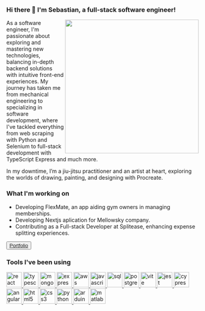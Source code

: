 ### Hi there 👋 I'm Sebastian, a full-stack software engineer!

<img align="right" src="https://github.com/sebastian-arteaga-ronga/assets/desk-animation.gif" height=350>

As a software engineer, I'm passionate about exploring and mastering new technologies, balancing in-depth backend solutions with intuitive front-end experiences. My journey has taken me from mechanical engineering to specializing in software development, where I've tackled everything from web scraping with Python and Selenium to full-stack development with TypeScript Express and much more.

In my downtime, I’m a jiu-jitsu practitioner and an artist at heart, exploring the worlds of drawing, painting, and designing with Procreate.

### What I'm working on

- Developing FlexMate, an app aiding gym owners in managing memberships.
- Developing Nextjs aplication for Mellowsky company.
- Contributing as a Full-stack Developer at Splitease, enhancing expense splitting experiences.

<button>
  <a href="https://portfolio-blush-two-52.vercel.app/" target="_blank">
    Portfolio
  </a>
</button>
    
### Tools I've been using

<p align="left"> 
  <a href="https://reactjs.org/" target="_blank"> <img src="https://icongr.am/devicon/react-original.svg?size=128&color=currentColor" alt="react" width="40" height="40"/> </a>
  <a href="https://www.typescriptlang.org/" target="_blank"> <img src="https://icongr.am/devicon/typescript-original.svg?size=128&color=currentColor" alt="typescript" width="40" height="40"/> </a> 
  <a href="https://www.mongodb.com/" target="_blank"> <img src="https://icongr.am/devicon/mongodb-original.svg?size=128&color=currentColor" alt="mongodb" width="40" height="40"/> </a> 
  <a href="https://expressjs.com/" target="_blank"> <img src="https://icongr.am/devicon/express-original-wordmark.svg?size=128&color=currentColor" alt="express" width="40" height="40"/> </a> 
  <a href="https://aws.amazon.com" target="_blank"> <img src="https://icongr.am/devicon/amazonwebservices-original-wordmark.svg?size=128&color=currentColor" alt="aws" width="40" height="40"/> </a> 
  <a href="https://developer.mozilla.org/en-US/docs/Web/JavaScript" target="_blank"> <img src="https://icongr.am/devicon/javascript-original.svg?size=128&color=currentColor" alt="javascript" width="40" height="40"/> </a>
<a href="https://www.w3schools.com/sql/" target="_blank"> <img src="https://icongr.am/fontawesome/database.svg?size=128&color=currentColor" alt="sql" width="40" height="40"/> </a>
<a href="https://www.postgresql.org" target="_blank"> <img src="https://icongr.am/devicon/postgresql-original.svg?size=128&color=currentColor" alt="postgresql" width="40" height="40"/> </a>
<a href="https://vitejs.dev/" target="_blank"> <img src="https://vitejs.dev/logo.svg" alt="vite" width="40" height="40"/> </a>
<a href="https://jestjs.io/" target="_blank"> <img src="https://jestjs.io/img/jest.png" alt="jest" width="40" height="40"/> </a>
<a href="https://www.cypress.io/" target="_blank"> <img src="https://docs.cypress.io/img/logo/cypress-logo-circle-dark.png" alt="cypress" width="40" height="40"/> </a>
<a href="https://angular.io" target="_blank"> <img src="https://icongr.am/devicon/angularjs-original.svg?size=128&color=currentColor" alt="angularjs" width="40" height="40"/> </a>
<a href="https://developer.mozilla.org/en-US/docs/Web/HTML" target="_blank"> <img src="https://icongr.am/devicon/html5-original.svg?size=128&color=currentColor" alt="html5" width="40" height="40"/> </a>
<a href="https://developer.mozilla.org/en-US/docs/Web/CSS" target="_blank"> <img src="https://icongr.am/devicon/css3-original.svg?size=128&color=currentColor" alt="css3" width="40" height="40"/> </a>
<a href="https://www.python.org/" target="_blank"> <img src="https://icongr.am/devicon/python-original.svg?size=128&color=currentColor" alt="python" width="40" height="40"/> </a>
<a href="https://www.arduino.cc/" target="_blank"> <img src="https://upload.wikimedia.org/wikipedia/commons/7/73/Arduino_IDE_logo.svg" alt="arduino" width="40" height="40"/> </a>
<a href="https://www.mathworks.com/products/matlab.html" target="_blank"> <img src="https://www.mathworks.com/matlabcentral/images/matlab-file-exchange.svg" alt="matlab" width="40" height="40"/> </a>
</p>
